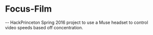 # Focus-Film
--
HackPrinceton Spring 2016 project to use a Muse headset to control video speeds based off concentration. 
